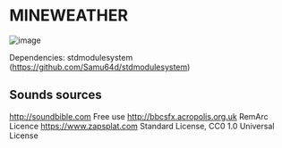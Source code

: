 # MINEWEATHER

![image](https://github.com/user-attachments/assets/c45f0cd4-8c10-4c93-9888-422944a7d5ed)


Dependencies:
stdmodulesystem (https://github.com/Samu64d/stdmodulesystem)

## Sounds sources

http://soundbible.com Free use
http://bbcsfx.acropolis.org.uk RemArc Licence
https://www.zapsplat.com Standard License, CC0 1.0 Universal License
